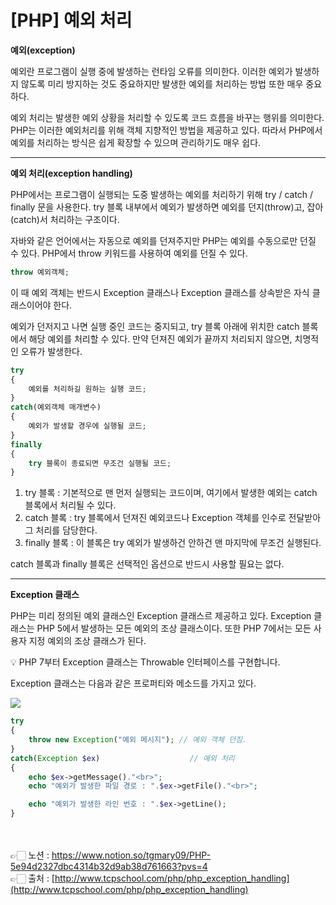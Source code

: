 # [PHP] 예외 처리

**예외(exception)**

예외란 프로그램이 실행 중에 발생하는 런타임 오류를 의미한다.
이러한 예외가 발생하지 않도록 미리 방지하는 것도 중요하지만 발생한 예외를 처리하는 방법 또한 매우 중요하다.

예외 처리는 발생한 예외 상황을 처리할 수 있도록 코드 흐름을 바꾸는 행위를 의미한다.
PHP는 이러한 예외처리를 위해 객체 지향적인 방법을 제공하고 있다.
따라서 PHP에서 예외를 처리하는 방식은 쉽게 확장할 수 있으며 관리하기도 매우 쉽다.

---

**예외 처리(exception handling)**

PHP에서는 프로그램이 실행되는 도중 발생하는 예외를 처리하기 위해 try / catch / finally 문을 
사용한다.
try 블록 내부에서 예외가 발생하면 예외를 던지(throw)고, 잡아(catch)서 처리하는 구조이다.

자바와 같은 언어에서는 자동으로 예외를 던져주지만 PHP는 예외를 수동으로만 던질 수 있다.
PHP에서 throw 키워드를 사용하여 예외를 던질 수 있다.

```php
throw 예외객체;
```

이 때 예외 객체는 반드시 Exception 클래스나 Exception 클래스를 상속받은 자식 클래스이어야 
한다.

예외가 던저지고 나면 실행 중인 코드는 중지되고, try 블록 아래에 위치한 catch 블록에서 
해당 예외를 처리할 수 있다.
만약 던져진 예외가 끝까지 처리되지 않으면, 치명적인 오류가 발생한다.

```php
try
{
    예외를 처리하길 원하는 실행 코드;
}
catch(예외객체 매개변수)
{
    예외가 발생할 경우에 실행될 코드;
}
finally
{
    try 블록이 종료되면 무조건 실행될 코드;
}
```

1. try 블록 : 기본적으로 맨 먼저 실행되는 코드이며, 여기에서 발생한 예외는 catch 블록에서 처리될 수 있다.
2. catch 블록 : try 블록에서 던져진 예외코드나 Exception 객체를 인수로 전달받아 그 처리를 담당한다.
3. finally 블록 : 이 블록은 try 예외가 발생하건 안하건 맨 마지막에 무조건 실행된다.

catch 블록과 finally 블록은 선택적인 옵션으로 반드시 사용할 필요는 없다.

---

**Exception 클래스**

PHP는 미리 정의된 예외 클래스인 Exception 클래스르 제공하고 있다.
Exception 클래스는 PHP 5에서 발생하는 모든 예외의 조상 클래스이다.
또한 PHP 7에서는 모든 사용자 지정 예외의 조상 클래스가 된다.

<aside>
💡 PHP 7부터 Exception 클래스는 Throwable 인터페이스를 구현합니다.

</aside>

Exception 클래스는 다음과 같은 프로퍼티와 메소드를 가지고 있다.

<img src="https://file.notion.so/f/s/f2591017-0f20-4326-8bf6-ef60328a0dc7/Untitled.png?id=195f3d68-3c0e-4485-9721-0f40b0d8e498&table=block&spaceId=cbbefbcc-680a-4e93-a93e-800d7ccbe4ee&expirationTimestamp=1681204937120&signature=x6D2VHHwCufSouu0vIOqHn9OKVw38pQOWXps1FIYHhU&downloadName=Untitled.png">

```php
try
{
    throw new Exception("예외 메시지"); // 예외 객체 던짐.
}
catch(Exception $ex)                    // 예외 처리
{
    echo $ex->getMessage()."<br>";
    echo "예외가 발생한 파일 경로 : ".$ex->getFile()."<br>";

    echo "예외가 발생한 라인 번호 : ".$ex->getLine();
}
```

<br><br>
👉🏻 노션 : https://www.notion.so/tgmary09/PHP-5e94d2327dbc4314b32d9ab38d761663?pvs=4
<br>
👉🏻 출처 : [http://www.tcpschool.com/php/php_exception_handling](http://www.tcpschool.com/php/php_exception_handling)
